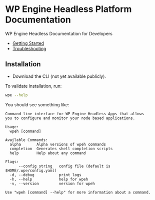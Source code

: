 # WP Engine Headless Platform Documentation

WP Engine Headless Documentation for Developers

- [Getting Started](./guides/getting-started/)
- [Troubleshooting](./guides/troubleshooting/)

## Installation

<!--
```bash
# TBD
npm i @wpengine/headless-cli
``` -->

- Download the CLI (not yet available publicly).

To validate installation, run:

```bash
wpe --help
```

You should see something like:

```
Command-line interface for WP Engine Headless Apps that allows
you to configure and monitor your node based applications.

Usage:
  wpeh [command]

Available Commands:
  alpha       Alpha versions of wpeh commands
  completion  Generates shell completion scripts
  help        Help about any command

Flags:
      --config string   config file (default is $HOME/.wpe/config.yaml)
  -d, --debug           print logs
  -h, --help            help for wpeh
  -v, --version         version for wpeh

Use "wpeh [command] --help" for more information about a command.
```
